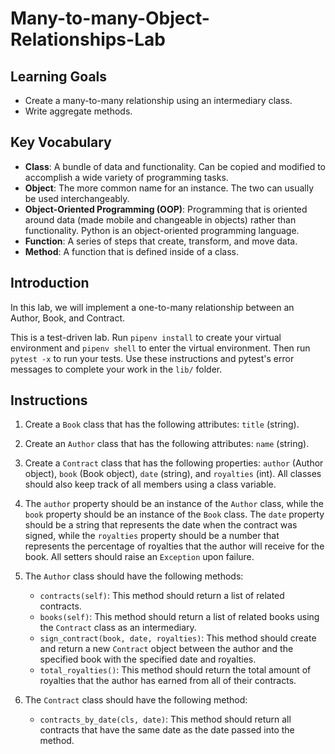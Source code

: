 # Many-to-many-Object-Relationships-Lab

## Learning Goals

- Create a many-to-many relationship using an intermediary class.
- Write aggregate methods.

## Key Vocabulary

- **Class**: A bundle of data and functionality. Can be copied and modified to accomplish a wide variety of programming tasks.
- **Object**: The more common name for an instance. The two can usually be used interchangeably.
- **Object-Oriented Programming (OOP)**: Programming that is oriented around data (made mobile and changeable in objects) rather than functionality. Python is an object-oriented programming language.
- **Function**: A series of steps that create, transform, and move data.
- **Method**: A function that is defined inside of a class.

## Introduction

In this lab, we will implement a one-to-many relationship between an Author, Book, and Contract.

This is a test-driven lab. Run `pipenv install` to create your virtual environment and `pipenv shell` to enter the virtual environment. Then run `pytest -x` to run your tests. Use these instructions and pytest's error messages to complete your work in the `lib/` folder.

## Instructions

1. Create a `Book` class that has the following attributes: `title` (string).

2. Create an `Author` class that has the following attributes: `name` (string).

3. Create a `Contract` class that has the following properties: `author` (Author object), `book` (Book object), `date` (string), and `royalties` (int). All classes should also keep track of all members using a class variable.

4. The `author` property should be an instance of the `Author` class, while the `book` property should be an instance of the `Book` class. The `date` property should be a string that represents the date when the contract was signed, while the `royalties` property should be a number that represents the percentage of royalties that the author will receive for the book. All setters should raise an `Exception` upon failure.

5. The `Author` class should have the following methods:
   - `contracts(self)`: This method should return a list of related contracts.
   - `books(self)`: This method should return a list of related books using the `Contract` class as an intermediary.
   - `sign_contract(book, date, royalties)`: This method should create and return a new `Contract` object between the author and the specified book with the specified date and royalties.
   - `total_royalties()`: This method should return the total amount of royalties that the author has earned from all of their contracts.

6. The `Contract` class should have the following method:
   - `contracts_by_date(cls, date)`: This method should return all contracts that have the same date as the date passed into the method.
